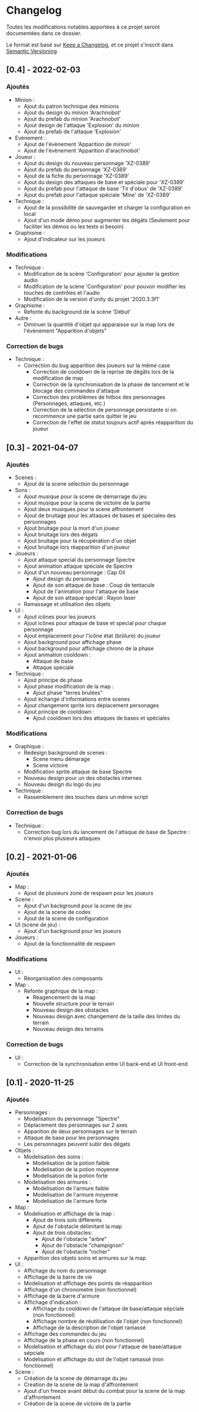 # Changelog
Toutes les modifications notables apportées à ce projet seront documentées dans ce dossier.

Le format est basé sur [Keep a Changelog](https://keepachangelog.com/en/1.0.0/),
et ce projet s'inscrit dans [Semantic Versioning](https://semver.org/spec/v2.0.0.html).

## [0.4] - 2022-02-03
### Ajoutés
- Minion :
  - Ajout du patron technique des minions
  - Ajout du design du minion 'Arachnobot'
  - Ajout du prefab du minion 'Arachnobot'
  - Ajout design de l'attaque 'Explosion' du minion
  - Ajout du prefab de l'attaque 'Explosion'
- Evènement :
  - Ajout de l'évènement 'Apparition de minion'
  - Ajout de l'évènement 'Apparition d'arachnobot'
- Joueur :
  - Ajout du design du nouveau personnage 'XZ-0389'
  - Ajout du prefab du personnage 'XZ-0389'
  - Ajout de la fiche du personnage 'XZ-0389'
  - Ajout du design des attaques de base et spéciale pour 'XZ-0389'
  - Ajout du prefab pour l'attaque de base 'Tir d'obus' de 'XZ-0389'
  - Ajout du prefab pour l'attaque spéciale 'Mine' de 'XZ-0389'
- Technique :
  - Ajout de la possibilité de sauvegarder et charger la configuration en local
  - Ajout d'un mode démo pour augmenter les dégâts (Seulement pour faciliter les démos ou les tests si besoin)
- Graphisme :
  - Ajout d'indicateur sur les joueurs 

### Modifications
- Technique :
  - Modification de la scène 'Configuration' pour ajouter la gestion audio
  - Modification de la scène 'Configuration' pour pouvoir modifier les touches de contrôles et l'audio
  - Modification de la version d'unity du projet '2020.3.3f1'
- Graphisme :
  - Refonte du background de la scène 'Début'
- Autre :
  - Diminuer la quantité d'objet qui apparaisse sur la map lors de l'évènement "Apparition d'objets"

### Correction de bugs
- Technique :
  - Correction du bug apparition des joueurs sur la même case
	- Correction de cooldown de la reprise de dégâts lors de la modification de map
	- Correction de la synchronisation de la phase de lancement et le blocage des commandes d'attaque
	- Correction des problèmes de hitbox des personnages (Personnages, attaques, etc.)
	- Correction de la sélection de personnage persistante si on recommence une partie sans quitter le jeu
	- Correction de l'effet de statut toujours actif après réapparition du joueur

## [0.3] - 2021-04-07
### Ajoutés
- Scenes :
  - Ajout de la scene sélection du personnage 
- Sons :
  - Ajout musique pour la scene de démarrage du jeu
  - Ajout musique pour la scene de victoire de la partie
  - Ajout deux musiques pour la scene affrontement
  - Ajout de bruitage pour les attaques de bases et spéciales des personnages
  - Ajout bruitage pour la mort d'un joueur
  - Ajout bruitage lors des dégats
  - Ajout bruitage pour la récupération d'un objet
  - Ajout bruitage lors réapparition d'un joueur
- Joueurs :
  - Ajout attaque special du personnage Spectre
  - Ajout animation attaque spéciale de Spectre
  - Ajout d'un nouveau personnage : Cap Oil
    - Ajout design du personage  
    - Ajout de son attaque de base : Coup de tentacule
    - Ajout de l'animation pour l'attaque de base
    - Ajout de son attaque spécial : Rayon laser
  - Ramassage et utilisation des objets
- UI :
  - Ajout icônes pour les joueurs
  - Ajout icônes pour attaque de base et special pour chaque personnage
  - Ajout emplacement pour l'icône état (brûlure) du joueur
  - Ajout background pour affichage phase
  - Ajout background pour affichage chrono de la phase
  - Ajout animation cooldown :
    - Attaque de base
    - Attaque spéciale
- Technique :
  - Ajout principe de phase
  - Ajout phase modification de la map :
    - Ajout phase "terres brulées"
  - Ajout échange d'informations entre scenes
  - Ajout changement sprite lors déplacement personages
  - Ajout principe de cooldown :
    - Ajout cooldown lors des attaques de bases et spéciales

### Modifications
- Graphique :
  - Redesign background de scenes :
    - Scene menu démarage
    - Scene victoire
  - Modification sprite attaque de base Spectre
  - Nouveau design pour un des obstacles internes
  - Nouveau design du logo du jeu
- Technique :
  - Rassemblement des touches dans un même script

### Correction de bugs
- Technique :
  - Correction bug lors du lancement de l'attaque de base de Spectre : n'envoi plus plusieurs attaques

## [0.2] - 2021-01-06
### Ajoutés
- Map :
  - Ajout de plusieurs zone de respawn pour les joueurs
- Scene :
  - Ajout d'un background pour la scene de jeu
  - Ajout de la scene de codex
  - Ajout de la scene de configuration
- UI (scene de jeu) :
  - Ajout d'un background pour les joueurs
- Joueurs :
  - Ajout de la fonctionnalité de respawn

### Modifications
- UI :
  - Réorganisation des composants
- Map :
  - Refonte graphique de la map :
    - Réagencement de la map
    - Nouvelle structure pour le terrain
    - Nouveau design des obstacles
    - Nouveau design avec changement de la taille des limites du terrain
    - Nouveau design des terrains

### Correction de bugs
- UI :
  - Correction de la synchronisation entre UI back-end et UI front-end

## [0.1] - 2020-11-25
### Ajoutés
- Personnages :
  - Modelisation du personnage "Spectre"
  - Déplacement des personnages sur 2 axes
  - Apparition de deux personnages sur le terrain
  - Attaque de base pour les personnages
  - Les personnages peuvent subir des dégats
- Objets :
  - Modelisation des soins :
    - Modelisation de la potion faible
    - Modelisation de la potion moyenne
    - Modelisation de la potion forte
  - Modelisation des armures :
    - Modelisation de l'armure faible
    - Modelisation de l'armure moyenne
    - Modelisation de l'armure forte
- Map :
  - Modelisation et affichage de la map :
    - Ajout de trois sols différents
    - Ajout de l'obstacle délimitant la map
    - Ajout de trois obstacles:
      - Ajout de l'obstacle "arbre"
      - Ajout de l'obstacle "champignon"
      - Ajout de l'obstacle "rocher"
  - Apparition des objets soins et armures sur la map
- UI :
  - Affichage du nom du personnage
  - Affichage de la barre de vie
  - Modelisation et affichage des points de réapparition
  - Affichage d'un chronometre (non fonctionnel)
  - Affichage de la barre d'armure
  - Affichage d'indication :
    - Affichage du cooldown de l'attaque de base/attaque sépciale (non fonctionnel)
    - Affichage nombre de réutilisation de l'objet (non fonctionnel)
    - Affichage de la description de l'objet ramassé
  - Affichage des commandes du jeu
  - Affichage de la phase en cours (non fonctionnel)
  - Modelisation et affichage du slot pour l'attaque de base/attaque sépciale
  - Modelisation et affichage du slot de l'objet ramassé (non fonctionnel)
- Scene :
  - Création de la scene de démarrage du jeu
  - Creation de la scene de la map d'affrontement
  - Ajout d'un freeze avant début du combat pour la scene de la map d'affrontement
  - Création de la scene de victoire de la partie
